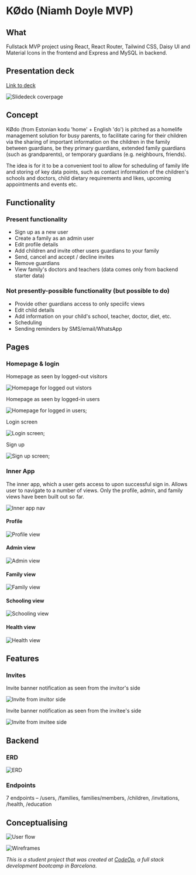 # KØdo (Niamh Doyle MVP)

## What

Fullstack MVP project using React, React Router, Tailwind CSS, Daisy UI and Material Icons in the frontend and Express and MySQL in backend.

## Presentation deck

[Link to deck](https://drive.google.com/file/d/1qy2mz3wCinoqPoAeg17vlnhMZVn-DJ1Z/view?usp=sharing)

![Slidedeck coverpage](./imgs/slidedeck-coverpage.png)

## Concept

KØdo (from Estonian kodu 'home' + English 'do') is pitched as a homelife management solution for busy parents, to facilitate caring for their children via the sharing of important information on the children in the family between guardians, be they primary guardians, extended family guardians (such as grandparents), or temporary guardians (e.g. neighbours, friends).

The idea is for it to be a convenient tool to allow for scheduling of family life and storing of key data points, such as contact information of the children's schools and doctors, child dietary requirements and likes, upcoming appointments and events etc.

## Functionality

### Present functionality

- Sign up as a new user
- Create a family as an admin user
- Edit profile details
- Add children and invite other users guardians to your family
- Send, cancel and accept / decline invites
- Remove guardians
- View family's doctors and teachers (data comes only from backend starter data)

### Not presently-possible functionality (but possible to do)

- Provide other guardians access to only speciifc views
- Edit child details
- Add information on your child's school, teacher, doctor, diet, etc.
- Scheduling
- Sending reminders by SMS/email/WhatsApp

## Pages

### Homepage & login

Homepage as seen by logged-out visitors

![Homepage for logged out vistors](./imgs/pages/homepage.png)

Homepage as seen by logged-in users

![Homepage for logged in users](./imgs/pages/homepage-loggedin.png);

Login screen

![Login screen](./imgs/pages/login.png);

Sign up

![Sign up screen](./imgs/pages/signup.png);

### Inner App

The inner app, which a user gets access to upon successful sign in. Allows user to navigate to a number of views. Only the profile, admin, and family views have been built out so far.

![Inner app nav](./imgs/views/inner-app-nav.png)

#### Profile

![Profile view](./imgs/views/profile.png)

#### Admin view

![Admin view](./imgs/views/admin-view.png)

#### Family view

![Family view](./imgs/views/family-view.png)

#### Schooling view

![Schooling view](./imgs/views/school-view.png)

#### Health view

![Health view](./imgs/views/health-view.png)

## Features

### Invites

Invite banner notification as seen from the invitor's side

![Invite from invitor side](./imgs/views/family-view-invitor.png)

Invite banner notification as seen from the invitee's side

![Invite from invitee side](./imgs/views/family-view-invitee.png)

## Backend

### ERD

![ERD](./resources/erd-2024-03-07.png)

### Endpoints

7 endpoints – /users, /families, families/members, /children, /invitations, /health, /education

## Conceptualising

![User flow](./imgs/design/userflow.jpg)

![Wireframes](./imgs/design/wireframes.jpg)

_This is a student project that was created at [CodeOp](http://codeop.tech), a full stack development bootcamp in Barcelona._
